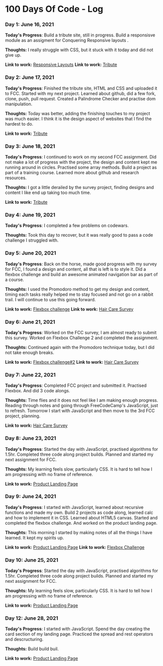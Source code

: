 # 100 Days Of Code - Log

### Day 1: June 16, 2021 


**Today's Progress**: Build a tribute site, still in progress.  Build a responsisve module as an assigment for Conquering Responsive layouts .

**Thoughts:** I really struggle with CSS, but it stuck with it today and did not give up.

**Link to work:** [Responsive Layouts](https://adridwk.github.io/Responsive-Layouts_Challenge-3/)
**Link to work:** [Tribute](https://adridwk.github.io/tribute_freeCodeCamp/)


### Day 2: June 17, 2021 


**Today's Progress**: Finished the tribute site, HTML and CSS and uploaded it to FCC.  Started with my next project.  Learned about github, did a few fork, clone, push, pull request.  Created a Palindrome Checker and practise dom manipulation.

**Thoughts:** Today was better, adding the finishing touches to my project was much easier.  I think it is the design aspect of websites that I find the hardest to do.

**Link to work:** [Tribute](https://adridwk.github.io/tribute_freeCodeCamp/)


### Day 3: June 18, 2021 


**Today's Progress**: I continued to work on my second FCC assignment.  Did not make a lot of progress with the project, the design and content kept me running around in circles. Practised some array methods.  Build a project as part of a training course. Learned more about github and research resources.

**Thoughts:** I got a little derailed by the survey project, finding designs and content I like end up taking too much time.  

**Link to work:** [Tribute](https://adridwk.github.io/tribute_freeCodeCamp/)


### Day 4: June 19, 2021 


**Today's Progress**: I completed a few problems on codewars.

**Thoughts:** Took this day to recover, but it was really good to pass a code challenge I struggled with.  

<!-- **Link to work:** 
**Link to work:**  -->


### Day 5: June 20, 2021 


**Today's Progress**: Back on the horse, made good progress with my survey for FCC, I found a design and content, all that is left is to style it.  Did a flexbox challenge and build an awesome animated navigation bar as part of a course.

**Thoughts:** I used the Promodoro method to get my design and content, timing each tasks really helped me to stay focused and not go on a rabbit trail.  I will continue to use this going forward.

**Link to work:** [Flexbox challenge](https://codepen.io/AdriDWK/pen/gOmyKWB)
**Link to work:** [Hair Care Survey](https://github.com/adridwk/Hair-Care-Survey)

### Day 6: June 21, 2021 


**Today's Progress**: Worked on the FCC survey, I am almost ready to submit this survey. Worked on Flexbox Challenge 2 and completed the assignment.

**Thoughts:** Continued again with the Promodoro technique today, but I did not take enough breaks.

**Link to work:** [Flexbox challenge#2](https://codepen.io/AdriDWK/pen/OJpYNmB)
**Link to work:** [Hair Care Survey](https://github.com/adridwk/Hair-Care-Survey)

### Day 7: June 22, 2021 


**Today's Progress**: Completed FCC project and submitted it. Practised Flexbox.  And did 3 code alongs.

**Thoughts:** Time flies and it does not feel like I am making enough progress. Reading through notes and going through FreeCodeCamp's JavaScript, just to refresh. Tomorrow I start with JavaScript and then move to the 3rd FCC project, planning.

**Link to work:** [Hair Care Survey](https://github.com/adridwk/Hair-Care-Survey)


### Day 8: June 23, 2021 

**Today's Progress**: Started the day with JavaScript, practised algorithms for 1.5hr. Completed three code along project builds. Planned and started my next assignment for FCC.

**Thoughts:** My learning feels slow, particularly CSS.  It is hard to tell how I am progressing with no frame of reference. 

**Link to work:** [Product Landing Page](https://github.com/adridwk/product_landing_page.git)

### Day 9: June 24, 2021 

**Today's Progress**: I started with JavaScript, learned about recursive functions and made my own. Build 2 projects as code along, learned calc and how to implement it in CSS. Learned about HTML5 canvas.  Started and completed the flexbox challenge.  And worked on the product landing page.

**Thoughts:** This morning I started by making notes of all the things I have learned. It kept my spirits up.

**Link to work:** [Product Landing Page](https://github.com/adridwk/product_landing_page.git)
**Link to work:** [Flexbox Challenge](https://github.com/adridwk/flexbox-challenge-4.git)

### Day 10: June 25, 2021 

**Today's Progress**: Started the day with JavaScript, practised algorithms for 1.5hr. Completed three code along project builds. Planned and started my next assignment for FCC.

**Thoughts:** My learning feels slow, particularly CSS.  It is hard to tell how I am progressing with no frame of reference. 

**Link to work:** [Product Landing Page](https://github.com/adridwk/product_landing_page.git)

### Day 12: June 28, 2021 

**Today's Progress**: I started with JavaScript. Spend the day creating the card section of my landing page. Practiced the spread and rest operators and descructuring. 

**Thoughts:** Build build buil.

**Link to work:** [Product Landing Page](https://github.com/adridwk/product_landing_page.git)

